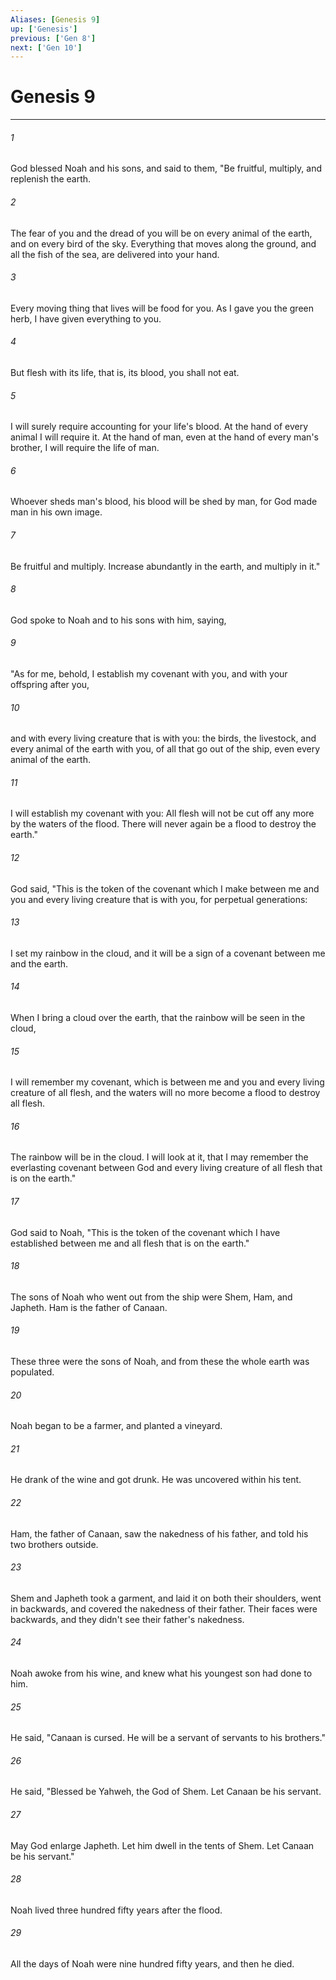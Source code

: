 ```yaml
---
Aliases: [Genesis 9]
up: ['Genesis']
previous: ['Gen 8']
next: ['Gen 10']
---
```

# Genesis 9
***





###### 1 

God blessed Noah and his sons, and said to them, "Be fruitful, multiply, and replenish the earth. 



###### 2 

The fear of you and the dread of you will be on every animal of the earth, and on every bird of the sky. Everything that moves along the ground, and all the fish of the sea, are delivered into your hand. 



###### 3 

Every moving thing that lives will be food for you. As I gave you the green herb, I have given everything to you. 



###### 4 

But flesh with its life, that is, its blood, you shall not eat. 



###### 5 

I will surely require accounting for your life's blood. At the hand of every animal I will require it. At the hand of man, even at the hand of every man's brother, I will require the life of man. 



###### 6 

Whoever sheds man's blood, his blood will be shed by man, for God made man in his own image. 



###### 7 

Be fruitful and multiply. Increase abundantly in the earth, and multiply in it." 



###### 8 

God spoke to Noah and to his sons with him, saying, 



###### 9 

"As for me, behold, I establish my covenant with you, and with your offspring after you, 



###### 10 

and with every living creature that is with you: the birds, the livestock, and every animal of the earth with you, of all that go out of the ship, even every animal of the earth. 



###### 11 

I will establish my covenant with you: All flesh will not be cut off any more by the waters of the flood. There will never again be a flood to destroy the earth." 



###### 12 

God said, "This is the token of the covenant which I make between me and you and every living creature that is with you, for perpetual generations: 



###### 13 

I set my rainbow in the cloud, and it will be a sign of a covenant between me and the earth. 



###### 14 

When I bring a cloud over the earth, that the rainbow will be seen in the cloud, 



###### 15 

I will remember my covenant, which is between me and you and every living creature of all flesh, and the waters will no more become a flood to destroy all flesh. 



###### 16 

The rainbow will be in the cloud. I will look at it, that I may remember the everlasting covenant between God and every living creature of all flesh that is on the earth." 



###### 17 

God said to Noah, "This is the token of the covenant which I have established between me and all flesh that is on the earth." 



###### 18 

The sons of Noah who went out from the ship were Shem, Ham, and Japheth. Ham is the father of Canaan. 



###### 19 

These three were the sons of Noah, and from these the whole earth was populated. 



###### 20 

Noah began to be a farmer, and planted a vineyard. 



###### 21 

He drank of the wine and got drunk. He was uncovered within his tent. 



###### 22 

Ham, the father of Canaan, saw the nakedness of his father, and told his two brothers outside. 



###### 23 

Shem and Japheth took a garment, and laid it on both their shoulders, went in backwards, and covered the nakedness of their father. Their faces were backwards, and they didn't see their father's nakedness. 



###### 24 

Noah awoke from his wine, and knew what his youngest son had done to him. 



###### 25 

He said, "Canaan is cursed. He will be a servant of servants to his brothers." 



###### 26 

He said, "Blessed be Yahweh, the God of Shem. Let Canaan be his servant. 



###### 27 

May God enlarge Japheth. Let him dwell in the tents of Shem. Let Canaan be his servant." 



###### 28 

Noah lived three hundred fifty years after the flood. 



###### 29 

All the days of Noah were nine hundred fifty years, and then he died.
